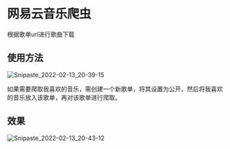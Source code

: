 # 网易云音乐爬虫

根据歌单url进行歌曲下载

## 使用方法

![Snipaste_2022-02-13_20-39-15](https://haochen1204.oss-cn-chengdu.aliyuncs.com/web_picture/img/Snipaste_2022-02-13_20-39-15.png)

如果需要爬取我喜欢的音乐，需创建一个新歌单，将其设置为公开，然后将我喜欢的音乐放入该歌单，再对该歌单进行爬取。

## 效果

![Snipaste_2022-02-13_20-43-12](https://haochen1204.oss-cn-chengdu.aliyuncs.com/web_picture/img/Snipaste_2022-02-13_20-43-12.png)
